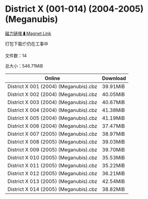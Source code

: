 # District X (001-014) (2004-2005) (Meganubis)

[磁力链接⬇Magnet Link](magnet:?xt=urn:btih:ffe00570c11d2fcb854b3724e1a560c1537a7e93&dn=District%20X%20%28001-014%29%20%282004-2005%29%20%28Meganubis%29)

打包下载📦仍在工事中

文件数：14

总大小：546.71MiB

Online | Download
--- | ---
District X 001 (2004) (Meganubis).cbz | 39.91MiB
District X 002 (2004) (Meganubis).cbz | 40.05MiB
District X 003 (2004) (Meganubis).cbz | 40.67MiB
District X 004 (2004) (Meganubis).cbz | 41.38MiB
District X 005 (2004) (Meganubis).cbz | 41.19MiB
District X 006 (2004) (Meganubis).cbz | 37.47MiB
District X 007 (2005) (Meganubis).cbz | 38.97MiB
District X 008 (2005) (Meganubis).cbz | 39.03MiB
District X 009 (2005) (Meganubis).cbz | 39.70MiB
District X 010 (2005) (Meganubis).cbz | 35.53MiB
District X 011 (2005) (Meganubis).cbz | 35.22MiB
District X 012 (2005) (Meganubis).cbz | 36.21MiB
District X 013 (2005) (Meganubis).cbz | 42.54MiB
District X 014 (2005) (Meganubis).cbz | 38.82MiB